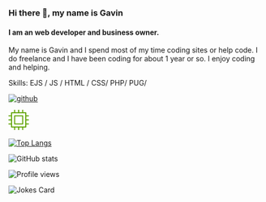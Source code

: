 ### Hi there 👋, my name is Gavin
#### I am an web developer and business owner.
My name is Gavin and I spend most of my time coding sites or help code. I do freelance and I have been coding for about 1 year or so. I enjoy coding and helping.

Skills: EJS / JS / HTML / CSS/ PHP/ PUG/ 



[<img src='https://cdn.jsdelivr.net/npm/simple-icons@3.0.1/icons/github.svg' alt='github' height='40'>](https://github.com/Gavinfon)  

<a href='https://docs.github.com/en/developers'><img src='https://raw.githubusercontent.com/acervenky/animated-github-badges/master/assets/devbadge.gif' width='40' height='40'></a> 

[![Top Langs](https://github-readme-stats.vercel.app/api/top-langs/?username=Gavinfon)](https://github.com/anuraghazra/github-readme-stats)

![GitHub stats](https://github-readme-stats.vercel.app/api?username=Gavinfon&show_icons=true)  

![Profile views](https://gpvc.arturio.dev/Gavinfon)

![Jokes Card](https://readme-jokes.vercel.app/api)
